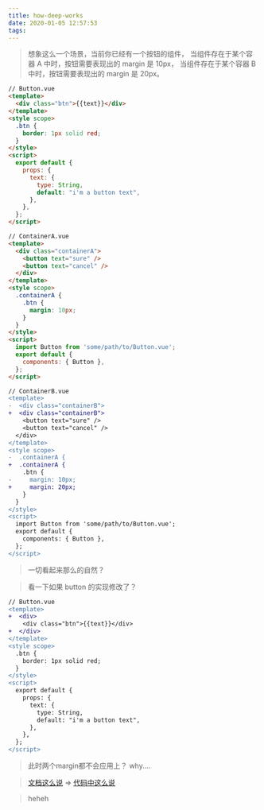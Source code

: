 ```yaml
---
title: how-deep-works
date: 2020-01-05 12:57:53
tags:
---
```



> 想象这么一个场景，当前你已经有一个按钮的组件，
> 当组件存在于某个容器 A 中时，按钮需要表现出的 margin 是 10px，
> 当组件存在于某个容器 B 中时，按钮需要表现出的 margin 是 20px。

```html
// Button.vue
<template>
  <div class="btn">{{text}}</div>
</template>
<style scope>
  .btn {
    border: 1px solid red;
  }
</style>
<script>
  export default {
    props: {
      text: {
        type: String,
        default: "i'm a button text",
      },
    },
  };
</script>
```

```html
// ContainerA.vue
<template>
  <div class="containerA">
    <button text="sure" />
    <button text="cancel" />
  </div>
</template>
<style scope>
  .containerA {
    .btn {
      margin: 10px;
    }
  }
</style>
<script>
  import Button from 'some/path/to/Button.vue';
  export default {
    components: { Button },
  };
</script>
```

```diff
// ContainerB.vue
<template>
-  <div class="containerB">
+  <div class="containerB">
    <button text="sure" />
    <button text="cancel" />
  </div>
</template>
<style scope>
-  .containerA {
+  .containerA {
    .btn {
-     margin: 10px;
+     margin: 20px;
    }
  }
</style>
<script>
  import Button from 'some/path/to/Button.vue';
  export default {
    components: { Button },
  };
</script>
```

> 一切看起来那么的自然？

> 看一下如果 button 的实现修改了？

```diff
// Button.vue
<template>
+  <div>
    <div class="btn">{{text}}</div>
+  </div>
</template>
<style scope>
  .btn {
    border: 1px solid red;
  }
</style>
<script>
  export default {
    props: {
      text: {
        type: String,
        default: "i'm a button text",
      },
    },
  };
</script>
```

> 此时两个margin都不会应用上？
> why....

>  [文档这么说](https://vue-loader.vuejs.org/zh/guide/scoped-css.html#%E5%AD%90%E7%BB%84%E4%BB%B6%E7%9A%84%E6%A0%B9%E5%85%83%E7%B4%A0) => [代码中这么说](https://github.com/vuejs/vue/blob/050bb33f9b02589357c037623ea8cbf8ff13555b/src/core/vdom/patch.js#L282)

> heheh